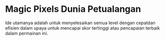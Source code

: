 # Magic Pixels Dunia Petualangan
Ide utamanya adalah untuk menyelesaikan semua level dengan cepatdan efisien dalam upaya untuk mencapai skor tertinggi atau pencapaian terbaik dalam permainan ini.
